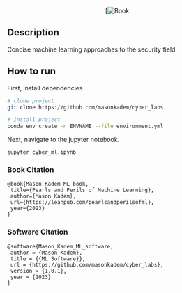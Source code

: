<div align="center">  

[![Book]([https://www.nature.com/articles/nature14539](https://leanpub.com/pearlsandperilsofml))

 </div>

## Description   
Concise machine learning approaches to the security field


 ## How to run  
 First, install dependencies  

```bash
# clone project   
git clone https://github.com/masonkadem/cyber_labs

# install project  
conda env create -n ENVNAME --file environment.yml
 ```
 
 Next, navigate to the jupyter notebook. 
 ```
 jupyter cyber_ml.ipynb
  ```
 
 ### Book Citation  
 ```
 @book{Mason_Kadem_ML_book,
  title={Pearls and Perils of Machine Learning},
  author={Mason Kadem},
  url={https://leanpub.com/pearlsandperilsofml},
  year={2023}
}
```

 ### Software Citation  
 ```
 @software{Mason_Kadem_ML_software,
  author = {Mason Kadem},
  title = {{ML Software}},
  url = {https://github.com/masonkadem/cyber_labs},
  version = {1.0.1},
  year = {2023}
}
```
